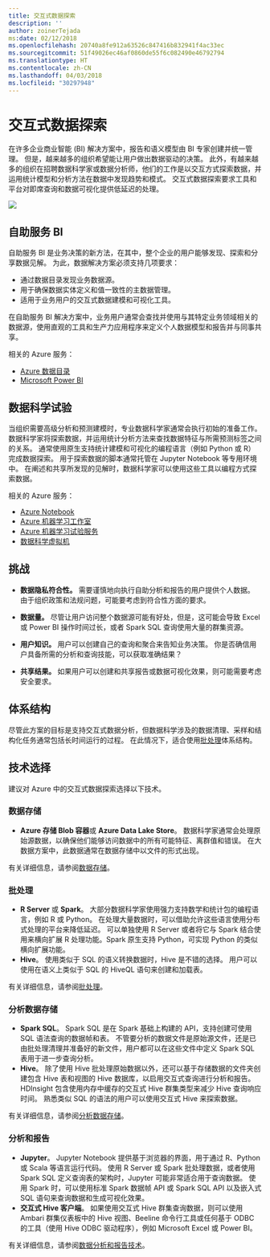 ```yaml
---
title: 交互式数据探索
description: ''
author: zoinerTejada
ms:date: 02/12/2018
ms.openlocfilehash: 20740a8fe912a63526c847416b832941f4ac33ec
ms.sourcegitcommit: 51f49026ec46af0860de55f6c082490e46792794
ms.translationtype: HT
ms.contentlocale: zh-CN
ms.lasthandoff: 04/03/2018
ms.locfileid: "30297948"
---
```

# <a name="interactive-data-exploration"></a>交互式数据探索

在许多企业商业智能 (BI) 解决方案中，报告和语义模型由 BI 专家创建并统一管理。 但是，越来越多的组织希望能让用户做出数据驱动的决策。 此外，有越来越多的组织在招聘数据科学家或数据分析师，他们的工作是以交互方式探索数据，并运用统计模型和分析方法在数据中发现趋势和模式。 交互式数据探索要求工具和平台对即席查询和数据可视化提供低延迟的处理。

![](./images/data-exploration.png)

## <a name="self-service-bi"></a>自助服务 BI

自助服务 BI 是业务决策的新方法，在其中，整个企业的用户能够发现、探索和分享数据见解。 为此，数据解决方案必须支持几项要求：

* 通过数据目录发现业务数据源。
* 用于确保数据实体定义和值一致性的主数据管理。
* 适用于业务用户的交互式数据建模和可视化工具。

在自助服务 BI 解决方案中，业务用户通常会查找并使用与其特定业务领域相关的数据源，使用直观的工具和生产力应用程序来定义个人数据模型和报告并与同事共享。

相关的 Azure 服务：

- [Azure 数据目录](/azure/data-catalog/data-catalog-what-is-data-catalog)
- [Microsoft Power BI](https://powerbi.microsoft.com/)

## <a name="data-science-experimentation"></a>数据科学试验
当组织需要高级分析和预测建模时，专业数据科学家通常会执行初始的准备工作。 数据科学家将探索数据，并运用统计分析方法来查找数据特征与所需预测标签之间的关系。 通常使用原生支持统计建模和可视化的编程语言（例如 Python 或 R）完成数据探索。 用于探索数据的脚本通常托管在 Jupyter Notebook 等专用环境中。 在阐述和共享所发现的见解时，数据科学家可以使用这些工具以编程方式探索数据。

相关的 Azure 服务：

- [Azure Notebook](https://notebooks.azure.com/)
- [Azure 机器学习工作室](/azure/machine-learning/studio/what-is-ml-studio)
- [Azure 机器学习试验服务](/azure/machine-learning/preview/experimentation-service-configuration)
- [数据科学虚拟机](/azure/machine-learning/data-science-virtual-machine/overview)

## <a name="challenges"></a>挑战

- **数据隐私符合性。** 需要谨慎地向执行自助分析和报告的用户提供个人数据。 由于组织政策和法规问题，可能要考虑到符合性方面的要求。 

- **数据量。** 尽管让用户访问整个数据源可能有好处，但是，这可能会导致 Excel 或 Power BI 操作时间过长，或者 Spark SQL 查询使用大量的群集资源。

- **用户知识。** 用户可以创建自己的查询和聚合来告知业务决策。 你是否确信用户具备所需的分析和查询技能，可以获取准确结果？

- **共享结果。** 如果用户可以创建和共享报告或数据可视化效果，则可能需要考虑安全要求。

## <a name="architecture"></a>体系结构

尽管此方案的目标是支持交互式数据分析，但数据科学涉及的数据清理、采样和结构化任务通常包括长时间运行的过程。 在此情况下，适合使用[批处理](../big-data/batch-processing.md)体系结构。

## <a name="technology-choices"></a>技术选择

建议对 Azure 中的交互式数据探索选择以下技术。

### <a name="data-storage"></a>数据存储

- **Azure 存储 Blob 容器**或 **Azure Data Lake Store**。 数据科学家通常会处理原始源数据，以确保他们能够访问数据中的所有可能特征、离群值和错误。 在大数据方案中，此数据通常在数据存储中以文件的形式出现。

有关详细信息，请参阅[数据存储](../technology-choices/data-storage.md)。

### <a name="batch-processing"></a>批处理

- **R Server** 或 **Spark**。 大部分数据科学家使用强力支持数学和统计包的编程语言，例如 R 或 Python。 在处理大量数据时，可以借助允许这些语言使用分布式处理的平台来降低延迟。 可以单独使用 R Server 或者将它与 Spark 结合使用来横向扩展 R 处理功能。Spark 原生支持 Python，可实现 Python 的类似横向扩展功能。
- **Hive**。 使用类似于 SQL 的语义转换数据时，Hive 是不错的选择。 用户可以使用在语义上类似于 SQL 的 HiveQL 语句来创建和加载表。

有关详细信息，请参阅[批处理](../technology-choices/batch-processing.md)。

### <a name="analytical-data-store"></a>分析数据存储

- **Spark SQL**。 Spark SQL 是在 Spark 基础上构建的 API，支持创建可使用 SQL 语法查询的数据帧和表。 不管要分析的数据文件是原始源文件，还是已由批处理清理并准备好的新文件，用户都可以在这些文件中定义 Spark SQL 表用于进一步查询分析。 
- **Hive**。 除了使用 Hive 批处理原始数据以外，还可以基于存储数据的文件夹创建包含 Hive 表和视图的 Hive 数据库，以启用交互式查询进行分析和报告。 HDInsight 包含使用内存中缓存的交互式 Hive 群集类型来减少 Hive 查询响应时间。 熟悉类似 SQL 的语法的用户可以使用交互式 Hive 来探索数据。

有关详细信息，请参阅[分析数据存储](../technology-choices/analytical-data-stores.md)。

### <a name="analytics-and-reporting"></a>分析和报告

- **Jupyter**。 Jupyter Notebook 提供基于浏览器的界面，用于通过 R、Python 或 Scala 等语言运行代码。 使用 R Server 或 Spark 批处理数据，或者使用 Spark SQL 定义查询表的架构时，Jupyter 可能非常适合用于查询数据。 使用 Spark 时，可以使用标准 Spark 数据帧 API 或 Spark SQL API 以及嵌入式 SQL 语句来查询数据和生成可视化效果。
- **交互式 Hive 客户端**。 如果使用交互式 Hive 群集查询数据，则可以使用 Ambari 群集仪表板中的 Hive 视图、Beeline 命令行工具或任何基于 ODBC 的工具（使用 Hive ODBC 驱动程序），例如 Microsoft Excel 或 Power BI。

有关详细信息，请参阅[数据分析和报告技术](../technology-choices/analysis-visualizations-reporting.md)。